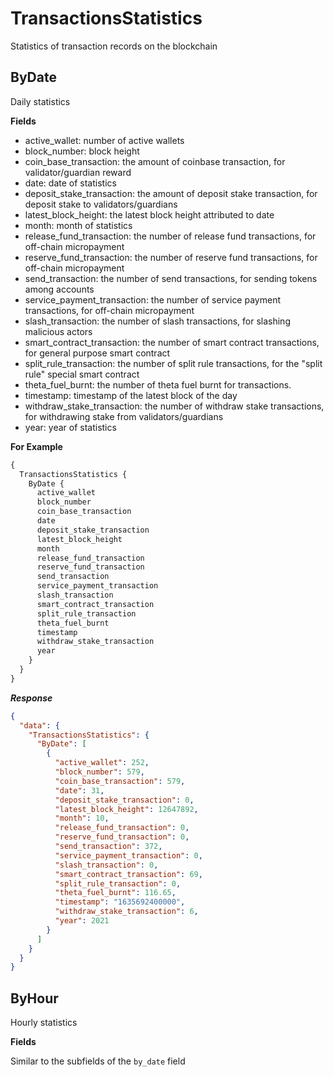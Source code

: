 # TransactionsStatistics

Statistics of transaction records on the blockchain

## ByDate

Daily statistics

**Fields**
- active_wallet: number of active wallets
- block_number: block height
- coin_base_transaction: the amount of coinbase transaction, for validator/guardian reward
- date: date of statistics
- deposit_stake_transaction: the amount of deposit stake transaction, for deposit stake to validators/guardians
- latest_block_height: the latest block height attributed to date
- month: month of statistics
- release_fund_transaction: the number of release fund transactions, for off-chain micropayment
- reserve_fund_transaction: the number of reserve fund transactions, for off-chain micropayment
- send_transaction: the number of send transactions, for sending tokens among accounts
- service_payment_transaction: the number of service payment transactions, for off-chain micropayment
- slash_transaction: the number of slash transactions, for slashing malicious actors
- smart_contract_transaction: the number of smart contract transactions, for general purpose smart contract
- split_rule_transaction: the number of split rule transactions, for the "split rule" special smart contract
- theta_fuel_burnt: the number of theta fuel burnt for transactions.
- timestamp: timestamp of the latest block of the day
- withdraw_stake_transaction: the number of withdraw stake transactions, for withdrawing stake from validators/guardians
- year: year of statistics

**For Example**

```graphql
{
  TransactionsStatistics {
    ByDate {
      active_wallet
      block_number
      coin_base_transaction
      date
      deposit_stake_transaction
      latest_block_height
      month
      release_fund_transaction
      reserve_fund_transaction
      send_transaction
      service_payment_transaction
      slash_transaction
      smart_contract_transaction
      split_rule_transaction
      theta_fuel_burnt
      timestamp
      withdraw_stake_transaction
      year
    }
  }
}
```

**_Response_**

```json
{
  "data": {
    "TransactionsStatistics": {
      "ByDate": [
        {
          "active_wallet": 252,
          "block_number": 579,
          "coin_base_transaction": 579,
          "date": 31,
          "deposit_stake_transaction": 0,
          "latest_block_height": 12647892,
          "month": 10,
          "release_fund_transaction": 0,
          "reserve_fund_transaction": 0,
          "send_transaction": 372,
          "service_payment_transaction": 0,
          "slash_transaction": 0,
          "smart_contract_transaction": 69,
          "split_rule_transaction": 0,
          "theta_fuel_burnt": 116.65,
          "timestamp": "1635692400000",
          "withdraw_stake_transaction": 6,
          "year": 2021
        }
      ]
    }
  }
}
```

## ByHour

Hourly statistics

**Fields**

Similar to the subfields of the `by_date` field

